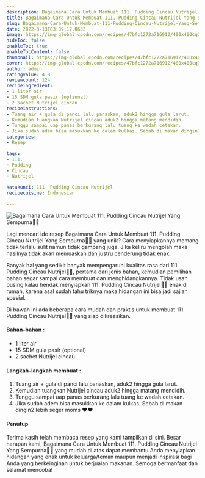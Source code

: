 ```yaml
---
description: Bagaimana Cara Untuk Membuat 111. Pudding Cincau Nutrijel Yang Sempurna"
title: Bagaimana Cara Untuk Membuat 111. Pudding Cincau Nutrijel Yang Sempurna
slug: Bagaimana-Cara-Untuk-Membuat-111-Pudding-Cincau-Nutrijel-Yang-Sempurna
date: 2022-3-13T03:09:12.063Z
image: https://img-global.cpcdn.com/recipes/47bfc1272a716912/400x400cq70/photo.jpg
hideToc: false
enableToc: true
enableTocContent: false
thumbnail: https://img-global.cpcdn.com/recipes/47bfc1272a716912/400x400cq70/photo.jpg
cover: https://img-global.cpcdn.com/recipes/47bfc1272a716912/400x400cq70/photo.jpg
author: admin
ratingvalue: 4.8
reviewcount: 124
recipeingredient:
- 1 liter air
- 15 SDM gula pasir (optional)
- 2 sachet Nutrijel cincau
recipeinstructions:
- Tuang air + gula di panci lalu panaskan, aduk2 hingga gula larut.
- Kemudian tuangkan Nutrijel cincau aduk2 hingga matang mendidih.
- Tunggu sampai uap panas berkurang lalu tuang ke wadah cetakan.
- Jika sudah adem bisa masukkan ke dalam kulkas. Sebab di makan dingin2 lebih seger moms ❤️❤️
categories:
- Resep

tags:
- 111.
- Pudding
- Cincau
- Nutrijel

katakunci: 111. Pudding Cincau Nutrijel
recipecuisine: Indonesian

---
```


![Bagaimana Cara Untuk Membuat 111. Pudding Cincau Nutrijel Yang Sempurna👩‍🍳](https://img-global.cpcdn.com/recipes/47bfc1272a716912/400x400cq70/photo.jpg)

Lagi mencari ide resep Bagaimana Cara Untuk Membuat 111. Pudding Cincau Nutrijel Yang Sempurna👩‍🍳 yang unik? Cara menyiapkannya memang tidak terlalu sulit namun tidak gampang juga. Jika keliru mengolah maka hasilnya tidak akan memuaskan dan justru cenderung tidak enak.

Banyak hal yang sedikit banyak mempengaruhi kualitas rasa dari 111. Pudding Cincau Nutrijel👩‍🍳, pertama dari jenis bahan, kemudian pemilihan bahan segar sampai cara membuat dan menghidangkannya. Tidak usah pusing kalau hendak menyiapkan 111. Pudding Cincau Nutrijel👩‍🍳 enak di rumah, karena asal sudah tahu triknya maka hidangan ini bisa jadi sajian spesial.

Di bawah ini ada beberapa cara mudah dan praktis untuk membuat 111. Pudding Cincau Nutrijel👩‍🍳 yang siap dikreasikan.

<!--inarticleads1-->

#### Bahan-bahan :

- 1 liter air
- 15 SDM gula pasir (optional)
- 2 sachet Nutrijel cincau

<!--inarticleads2-->

#### Langkah-langkah membuat :

1. Tuang air + gula di panci lalu panaskan, aduk2 hingga gula larut.
1. Kemudian tuangkan Nutrijel cincau aduk2 hingga matang mendidih.
1. Tunggu sampai uap panas berkurang lalu tuang ke wadah cetakan.
1. Jika sudah adem bisa masukkan ke dalam kulkas. Sebab di makan dingin2 lebih seger moms ❤️❤️

#### Penutup

Terima kasih telah membaca resep yang kami tampilkan di sini. Besar harapan kami, Bagaimana Cara Untuk Membuat 111. Pudding Cincau Nutrijel Yang Sempurna👩‍🍳 yang mudah di atas dapat membantu Anda menyiapkan hidangan yang enak untuk keluarga/teman maupun menjadi inspirasi bagi Anda yang berkeinginan untuk berjualan makanan. Semoga bermanfaat dan selamat mencoba!